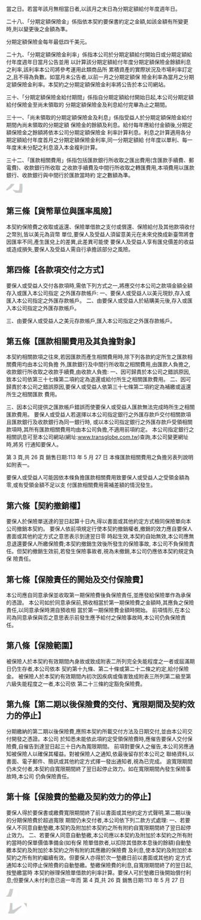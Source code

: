 當之日。若當年該月無相當日者,以該月之末日為分期定額給付年度週年日。

二十八、「分期定額保險金」係指依本契約要保書約定之金額,如該金額有所變更時,則以變更後之金額為準。

分期定額保險金每年最低四千美元。

二十九、「分期定額保險金利率」係指本公司於分期定額給付開始日或分期定額給付年度週年日當月公告並用 以計算該分期定額給付年度分期定額保險金餘額利息之利率,該利率本公司將參考運用此類商品所 累積資產的實際狀況及市場利率訂定之,且不得為負數。如當月未公告者,以前一月之分期定額保 險金利率為當月之分期定額保險金利率。本契約之分期定額保險金利率將公告於本公司網站。

三十、「分期定額保險金給付期間」係指自分期定額給付開始日起,本公司分期定額給付保險金至尚未領取的 分期定額保險金及利息給付完畢為止之期間。

三十一、「尚未領取的分期定額保險金及利息」係指受益人於分期定額保險金給付期間內尚未領取的分期定額 保險金的餘額及利息。給付每年應給付金額後,分期定額保險金之餘額將依本公司分期定額保險金 利率計算利息。利息之計算適用各分期定額給付年度首月之分期定額保險金利率,同一分期定額給 付年度以單利、每一年度末未分配之利息滾入本金複利計算。

三十二、「匯款相關費用」係指包括匯款銀行所收取之匯出費用(含匯款手續費、郵電費)、收款銀行所收取 之收款手續費及中間行所收取之轉匯費用,本項費用以匯款銀行、收款銀行與中間行於匯款當時約 定之數額為準。

![0_image_0.png](0_image_0.png)

## 第三條【貨幣單位與匯率風險】

本契約保險費之收取或返還、保險單借款之支付或償還、保險給付及其他款項收付之幣別,皆以美元為貨幣 單位,要保人及受益人須留意美元在未來兌換成新臺幣將會因匯率不同,產生匯兌上的差異,此差異可能使 要保人及受益人享有匯兌價差的收益或造成損失,要保人及受益人需自行承擔該部分之風險。

## 第四條【各款項交付之方式】

要保人或受益人交付各款項時,需依下列方式之一,將應交付本公司之款項金額全額存入或匯入本公司指定 之外匯存款帳戶:
一、要保人或受益人以美元現鈔,存入或匯入本公司指定之外匯存款帳戶。 二、由要保人或受益人於結購美元後,存入或匯入本公司指定之外匯存款帳戶。

三、由要保人或受益人之美元存款帳戶,匯入本公司指定之外匯存款帳戶。

## 第五條【匯款相關費用及其負擔對象】

本契約相關款項之往來,若因匯款而產生相關費用時,除下列各款約定所生之匯款相關費用均由本公司負擔 外,匯款銀行及中間行所收取之相關費用,由匯款人負擔之,收款銀行所收取之收款手續費,由收款人負擔: 一、因可歸責於本公司之錯誤原因,致本公司依第三十七條第二項約定為退還或給付所生之相關匯款費用。 二、因可歸責於本公司之錯誤原因,要保人或受益人依第三十七條第二項約定為補繳或返還所生之相關匯款 費用。

三、因本公司提供之匯款帳戶錯誤而使要保人或受益人匯款無法完成時所生之相關匯款費用。 要保人或受益人若選擇以本公司指定銀行之外匯存款戶交付相關款項且匯款銀行及收款銀行為同一銀行時, 或以本公司指定銀行之外匯存款戶受領相關款項時,其所有匯款相關費用均由本公司負擔,不適用前項約定。 本公司指定銀行之相關訊息可至本公司網站(網址:www.transglobe.com.tw)查詢,本公司變更網址時,將另 行通知要保人。

第 3 頁,共 26 頁 銷售日期:113 年 5 月 27 日 本條匯款相關費用之負擔另表列說明如附表一。

要保人或受益人可能因依本條負擔匯款相關費用致要保人或受益人之受領金額為零,或有受領金額不足以支 付匯款相關費用需補差額的情況發生。

## 第六條【契約撤銷權】

要保人於保險單送達的翌日起算十日內,得以書面或其他約定方式檢同保險單向本公司撤銷本契約。 要保人依前項規定行使本契約撤銷權者,撤銷的效力應自要保人書面或其他約定方式之意思表示到達翌日零 時起生效,本契約自始無效,本公司應無息退還要保人所繳保險費;本契約撤銷生效後所發生的保險事故, 本公司不負保險責任。但契約撤銷生效前,若發生保險事故者,視為未撤銷,本公司仍應依本契約規定負保 險責任。

## 第七條【保險責任的開始及交付保險費】

本公司應自同意承保並收取第一期保險費後負保險責任,並應發給保險單作為承保的憑證。 本公司如於同意承保前,預收相當於第一期保險費之金額時,其應負之保險責任,以同意承保時溯自預收相 當於第一期保險費金額時開始。 前項情形,在本公司為同意承保與否之意思表示前發生應予給付之保險事故時,本公司仍負保險責任。

## 第八條【保險範圍】

被保險人於本契約有效期間內身故或致成附表二所列完全失能程度之一者或屆滿期日仍生存者,本公司依本 契約第十九條、第二十條或第二十二條之約定,給付保險金。 被保險人於本契約有效期間內初次因疾病或傷害致成附表三所列第二級至第六級失能程度之一者,本公司依 第二十三條約定豁免保險費。

## 第九條【第二期以後保險費的交付、寬限期間及契約效力的停止】

分期繳納的第二期以後保險費,應照本契約所載交付方法及日期交付,並由本公司交付開發之憑證。本公司 於知悉未能依此項約定受領保險費時,應催告要保人交付保險費,自催告到達翌日起三十日內為寬限期間。 前項對要保人之催告,本公司另應通知被保險人以確保其權益。對被保險人之通知,依最後留存於本公司之 聯絡資料,以書面、電子郵件、簡訊或其他約定方式擇一發出通知者,視為已完成。 逾寬限期間仍未交付者,本契約自寬限期間終了翌日起停止效力。如在寬限期間內發生保險事故時,本公司 仍負保險責任。

## 第十條【保險費的墊繳及契約效力的停止】

要保人得於要保書或繳費寬限期間終了前以書面或其他約定方式聲明,第二期以後的分期保險費於超過寬限 期間仍未交付者,本公司依下列二款方式處理: 一、若要保人不同意自動墊繳,本契約及附加於本契約之所有附約自寬限期間終了翌日起停止效力。 二、若要保人同意自動墊繳,本公司應以本契約及附加於本契約之所有附約當時的保單價值準備金(如有保 險單借款者,以扣除其借款本息後的餘額)自動墊繳本契約及附加於本契約之所有附約其應繳的保險費 及利息,使本契約及附加於本契約之所有附約繼續有效。但要保人亦得於次一墊繳日前以書面或其他約 定方式通知本公司停止保險費的自動墊繳。墊繳保險費的利息,自寬限期間終了的翌日起,按墊繳當時 本契約辦理保險單借款的利率計算。要保人可於墊繳日後開始償付利息;但要保人未付利息已逾一年而 第 4 頁,共 26 頁 銷售日期:113 年 5 月 27 日

![1_image_0.png](1_image_0.png)

![1_image_1.png](1_image_1.png)

